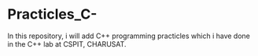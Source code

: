 # Practicles_C-
In this repository, i will add C++ programming practicles which i have done in the C++ lab at CSPIT, CHARUSAT.
